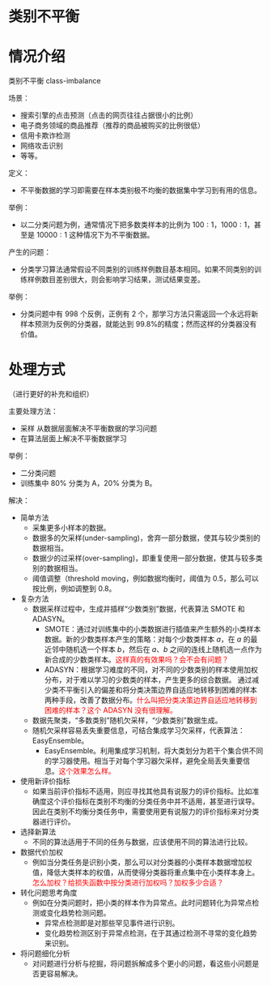 # 类别不平衡

# 情况介绍

类别不平衡 class-imbalance

场景：

- 搜索引擎的点击预测（点击的网页往往占据很小的比例）
- 电子商务领域的商品推荐（推荐的商品被购买的比例很低）
- 信用卡欺诈检测
- 网络攻击识别
- 等等。

定义：

- 不平衡数据的学习即需要在样本类别极不均衡的数据集中学习到有用的信息。


举例：

- 以二分类问题为例，通常情况下把多数类样本的比例为 $100:1$，$1000:1$，甚至是 $10000:1$ 这种情况下为不平衡数据。

产生的问题：

- 分类学习算法通常假设不同类别的训练样例数目基本相同。如果不同类别的训练样例数目差别很大，则会影响学习结果，测试结果变差。

举例：

- 分类问题中有 998 个反例，正例有 2 个，那学习方法只需返回一个永远将新样本预测为反例的分类器，就能达到 99.8%的精度；然而这样的分类器没有价值。


# 处理方式

（进行更好的补充和组织）

主要处理方法：

- 采样 从数据层面解决不平衡数据的学习问题
- 在算法层面上解决不平衡数据学习


举例：

- 二分类问题
- 训练集中 80% 分类为 A，20% 分类为 B。


解决：

- 简单方法
  - 采集更多小样本的数据。
  - 数据多的欠采样(under-sampling)，舍弃一部分数据，使其与较少类别的数据相当。
  - 数据少的过采样(over-sampling)，即重复使用一部分数据，使其与较多类别的数据相当。
  - 阈值调整（threshold moving，例如数据均衡时，阈值为 0.5，那么可以按比例，例如调整到 0.8。
- 复杂方法
  - 数据采样过程中，生成并插样“少数类别”数据，代表算法 SMOTE 和 ADASYN。
    - SMOTE：通过对训练集中的小类数据进行插值来产生额外的小类样本数据。新的少数类样本产生的策略：对每个少数类样本 $a$，在 $a$ 的最近邻中随机选一个样本 $b$，然后在 $a$、$b$ 之间的连线上随机选一点作为新合成的少数类样本。<span style="color:red;">这样真的有效果吗？会不会有问题？</span>
    - ADASYN：根据学习难度的不同，对不同的少数类别的样本使用加权分布，对于难以学习的少数类的样本，产生更多的综合数据。 通过减少类不平衡引入的偏差和将分类决策边界自适应地转移到困难的样本两种手段，改善了数据分布。<span style="color:red;">什么叫把分类决策边界自适应地转移到困难的样本？这个 ADASYN 没有很理解。</span>
  - 数据先聚类，“多数类别”随机欠采样，“少数类别”数据生成。
  - 随机欠采样容易丢失重要信息，可结合集成学习欠采样，代表算法：EasyEnsemble。
    - EasyEnsemble。利用集成学习机制，将大类划分为若干个集合供不同的学习器使用。相当于对每个学习器欠采样，避免全局丢失重要信息。<span style="color:red;">这个效果怎么样。</span>
- 使用新评价指标
  - 如果当前评价指标不适用，则应寻找其他具有说服力的评价指标。比如准确度这个评价指标在类别不均衡的分类任务中并不适用，甚至进行误导。因此在类别不均衡分类任务中，需要使用更有说服力的评价指标来对分类器进行评价。
- 选择新算法
  - 不同的算法适用于不同的任务与数据，应该使用不同的算法进行比较。
- 数据代价加权
  - 例如当分类任务是识别小类，那么可以对分类器的小类样本数据增加权值，降低大类样本的权值，从而使得分类器将重点集中在小类样本身上。<span style="color:red;">怎么加权？给损失函数中按分类进行加权吗？加权多少合适？</span>
- 转化问题思考角度
  - 例如在分类问题时，把小类的样本作为异常点。此时问题转化为异常点检测或变化趋势检测问题。
    - 异常点检测即是对那些罕见事件进行识别。
    - 变化趋势检测区别于异常点检测，在于其通过检测不寻常的变化趋势来识别。
- 将问题细化分析
  - 对问题进行分析与挖掘，将问题拆解成多个更小的问题，看这些小问题是否更容易解决。

